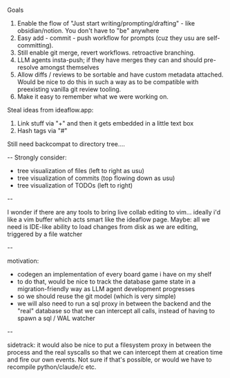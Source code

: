 
Goals

1. Enable the flow of "Just start writing/prompting/drafting" - like obsidian/notion. You don't have to "be" anywhere
2. Easy add - commit - push workflow for prompts (cuz they usu are self-committing).
3. Still enable git merge, revert workflows. retroactive branching.
4. LLM agents insta-push; if they have merges they can and should pre-resolve amongst themselves
5. Allow diffs / reviews to be sortable and have custom metadata attached. Would be nice to do this in such a way as to be compatible with preexisting vanilla git review tooling.
6. Make it easy to remember what we were working on.

Steal ideas from ideaflow.app:

1. Link stuff via "+" and then it gets embedded in a little text box
2. Hash tags via "#"

Still need backcompat to directory tree....

--
Strongly consider:
* tree visualization of files (left to right as usu)
* tree visualization of commits (top flowing down as usu)
* tree visualization of TODOs (left to right)

--

I wonder if there are any tools to bring live collab editing to vim... ideally i'd like a vim buffer which acts smart like the ideaflow page.
Maybe: all we need is IDE-like ability to load changes from disk as we are editing, triggered by a file watcher


--

motivation:
* codegen an implementation of every board game i have on my shelf
* to do that, would be nice to track the database game state in a migration-friendly way as LLM agent development progresses
* so we should reuse the git model (which is very simple)
* we will also need to run a sql proxy in between the backend and the "real" database so that we can intercept all calls, instead of having to spawn a sql / WAL watcher

--

sidetrack: it would also be nice to put a filesystem proxy in between the process and the real syscalls so that we can intercept them at creation time and fire our own events. Not sure if that's possible, or would we have to recompile python/claude/c etc.



